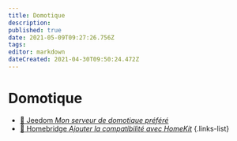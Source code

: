 ```yaml
---
title: Domotique
description: 
published: true
date: 2021-05-09T09:27:26.756Z
tags: 
editor: markdown
dateCreated: 2021-04-30T09:50:24.472Z
---
```


# Domotique
- [🦕 Jeedom *Mon serveur de domotique préféré*](/Domotique/Jeedom)
- [🍎 Homebridge *Ajouter la compatibilité avec HomeKit*](/Domotique/Jeedom)
{.links-list}